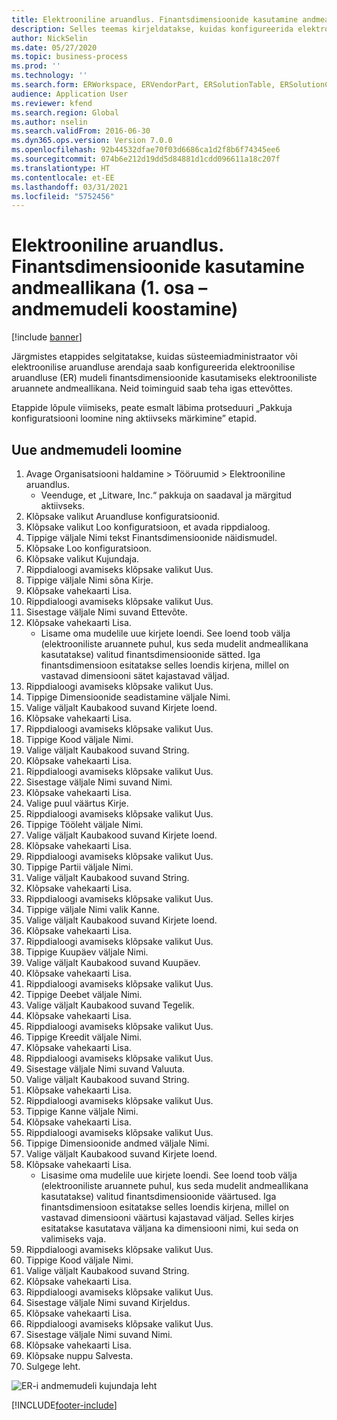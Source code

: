 ```yaml
---
title: Elektrooniline aruandlus. Finantsdimensioonide kasutamine andmeallikana (1. osa – andmemudeli koostamine)
description: Selles teemas kirjeldatakse, kuidas konfigureerida elektroonilise aruandluse (ER) mudelit kasutama finantsdimensioone andmeallikana ER-i aruannetele. (1. osa)
author: NickSelin
ms.date: 05/27/2020
ms.topic: business-process
ms.prod: ''
ms.technology: ''
ms.search.form: ERWorkspace, ERVendorPart, ERSolutionTable, ERSolutionCreateDropDialog, ERDataModelDesigner, ERDataModelContentsItemCreationDialog
audience: Application User
ms.reviewer: kfend
ms.search.region: Global
ms.author: nselin
ms.search.validFrom: 2016-06-30
ms.dyn365.ops.version: Version 7.0.0
ms.openlocfilehash: 92b44532dfae70f03d6686ca1d2f8b6f74345ee6
ms.sourcegitcommit: 074b6e212d19dd5d84881d1cdd096611a18c207f
ms.translationtype: HT
ms.contentlocale: et-EE
ms.lasthandoff: 03/31/2021
ms.locfileid: "5752456"
---
```

# <a name="er-use-financial-dimensions-as-a-data-source-part-1---design-data-model"></a>Elektrooniline aruandlus. Finantsdimensioonide kasutamine andmeallikana (1. osa – andmemudeli koostamine)

[!include [banner](../../includes/banner.md)]

Järgmistes etappides selgitatakse, kuidas süsteemiadministraator või elektroonilise aruandluse arendaja saab konfigureerida elektroonilise aruandluse (ER) mudeli finantsdimensioonide kasutamiseks elektrooniliste aruannete andmeallikana. Neid toiminguid saab teha igas ettevõttes.

Etappide lõpule viimiseks, peate esmalt läbima protseduuri „Pakkuja konfiguratsiooni loomine ning aktiivseks märkimine” etapid.


## <a name="create-a-new-data-model"></a>Uue andmemudeli loomine
1. Avage Organisatsiooni haldamine > Tööruumid > Elektrooniline aruandlus.
    * Veenduge, et „Litware, Inc.“ pakkuja on saadaval ja märgitud aktiivseks.  
2. Klõpsake valikut Aruandluse konfiguratsioonid.
3. Klõpsake valikut Loo konfiguratsioon, et avada rippdialoog.
4. Tippige väljale Nimi tekst Finantsdimensioonide näidismudel.
5. Klõpsake Loo konfiguratsioon.
6. Klõpsake valikut Kujundaja.
7. Rippdialoogi avamiseks klõpsake valikut Uus.
8. Tippige väljale Nimi sõna Kirje.
9. Klõpsake vahekaarti Lisa.
10. Rippdialoogi avamiseks klõpsake valikut Uus.
11. Sisestage väljale Nimi suvand Ettevõte.
12. Klõpsake vahekaarti Lisa.
    * Lisame oma mudelile uue kirjete loendi. See loend toob välja (elektrooniliste aruannete puhul, kus seda mudelit andmeallikana kasutatakse) valitud finantsdimensioonide sätted. Iga finantsdimensioon esitatakse selles loendis kirjena, millel on vastavad dimensiooni sätet kajastavad väljad.  
13. Rippdialoogi avamiseks klõpsake valikut Uus.
14. Tippige Dimensioonide seadistamine väljale Nimi.
15. Valige väljalt Kaubakood suvand Kirjete loend.
16. Klõpsake vahekaarti Lisa.
17. Rippdialoogi avamiseks klõpsake valikut Uus.
18. Tippige Kood väljale Nimi.
19. Valige väljalt Kaubakood suvand String.
20. Klõpsake vahekaarti Lisa.
21. Rippdialoogi avamiseks klõpsake valikut Uus.
22. Sisestage väljale Nimi suvand Nimi.
23. Klõpsake vahekaarti Lisa.
24. Valige puul väärtus Kirje.
25. Rippdialoogi avamiseks klõpsake valikut Uus.
26. Tippige Tööleht väljale Nimi.
27. Valige väljalt Kaubakood suvand Kirjete loend.
28. Klõpsake vahekaarti Lisa.
29. Rippdialoogi avamiseks klõpsake valikut Uus.
30. Tippige Partii väljale Nimi.
31. Valige väljalt Kaubakood suvand String.
32. Klõpsake vahekaarti Lisa.
33. Rippdialoogi avamiseks klõpsake valikut Uus.
34. Tippige väljale Nimi valik Kanne.
35. Valige väljalt Kaubakood suvand Kirjete loend.
36. Klõpsake vahekaarti Lisa.
37. Rippdialoogi avamiseks klõpsake valikut Uus.
38. Tippige Kuupäev väljale Nimi.
39. Valige väljalt Kaubakood suvand Kuupäev.
40. Klõpsake vahekaarti Lisa.
41. Rippdialoogi avamiseks klõpsake valikut Uus.
42. Tippige Deebet väljale Nimi.
43. Valige väljalt Kaubakood suvand Tegelik.
44. Klõpsake vahekaarti Lisa.
45. Rippdialoogi avamiseks klõpsake valikut Uus.
46. Tippige Kreedit väljale Nimi.
47. Klõpsake vahekaarti Lisa.
48. Rippdialoogi avamiseks klõpsake valikut Uus.
49. Sisestage väljale Nimi suvand Valuuta.
50. Valige väljalt Kaubakood suvand String.
51. Klõpsake vahekaarti Lisa.
52. Rippdialoogi avamiseks klõpsake valikut Uus.
53. Tippige Kanne väljale Nimi.
54. Klõpsake vahekaarti Lisa.
55. Rippdialoogi avamiseks klõpsake valikut Uus.
56. Tippige Dimensioonide andmed väljale Nimi.
57. Valige väljalt Kaubakood suvand Kirjete loend.
58. Klõpsake vahekaarti Lisa.
    * Lisasime oma mudelile uue kirjete loendi. See loend toob välja (elektrooniliste aruannete puhul, kus seda mudelit andmeallikana kasutatakse) valitud finantsdimensioonide väärtused. Iga finantsdimensioon esitatakse selles loendis kirjena, millel on vastavad dimensiooni väärtusi kajastavad väljad. Selles kirjes esitatakse kasutatava väljana ka dimensiooni nimi, kui seda on valimiseks vaja.  
59. Rippdialoogi avamiseks klõpsake valikut Uus.
60. Tippige Kood väljale Nimi.
61. Valige väljalt Kaubakood suvand String.
62. Klõpsake vahekaarti Lisa.
63. Rippdialoogi avamiseks klõpsake valikut Uus.
64. Sisestage väljale Nimi suvand Kirjeldus.
65. Klõpsake vahekaarti Lisa.
66. Rippdialoogi avamiseks klõpsake valikut Uus.
67. Sisestage väljale Nimi suvand Nimi.
68. Klõpsake vahekaarti Lisa.
69. Klõpsake nuppu Salvesta.
70. Sulgege leht.

![ER-i andmemudeli kujundaja leht](../media/er-financial-dimensions-guides-data-model.png)



[!INCLUDE[footer-include](../../../../includes/footer-banner.md)]